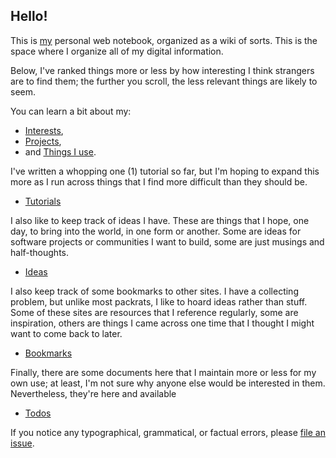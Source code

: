 ## Hello!

This is [my](https://github.com/clmay) personal web notebook, organized as a
wiki of sorts. This is the space where I organize all of my digital information.

Below, I've ranked things more or less by how interesting I think strangers are
to find them; the further you scroll, the less relevant things are likely to
seem.

You can learn a bit about my:

- [Interests](interests.md),
- [Projects](projects.md),
- and [Things I use](uses.md).

I've written a whopping one (1) tutorial so far, but I'm hoping to expand this
more as I run across things that I find more difficult than they should be.

- [Tutorials](tutorials.md)

I also like to keep track of ideas I have. These are things that I hope, one
day, to bring into the world, in one form or another. Some are ideas for
software projects or communities I want to build, some are just musings and
half-thoughts.

- [Ideas](ideas.md)

I also keep track of some bookmarks to other sites. I have a collecting problem,
but unlike most packrats, I like to hoard ideas rather than stuff. Some of these
sites are resources that I reference regularly, some are inspiration, others are
things I came across one time that I thought I might want to come back to later.

- [Bookmarks](bookmarks.md)

Finally, there are some documents here that I maintain more or less for my own
use; at least, I'm not sure why anyone else would be interested in them.
Nevertheless, they're here and available

- [Todos](todos.md)

If you notice any typographical, grammatical, or factual errors, please
[file an issue](https://github.com/clmay//issues/new).
